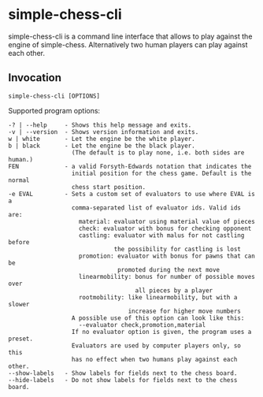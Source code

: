 # simple-chess-cli

simple-chess-cli is a command line interface that allows to play against the
engine of simple-chess. Alternatively two human players can play against each
other.

## Invocation

    simple-chess-cli [OPTIONS]

Supported program options:

    -? | --help     - Shows this help message and exits.
    -v | --version  - Shows version information and exits.
    w | white       - Let the engine be the white player.
    b | black       - Let the engine be the black player.
                      (The default is to play none, i.e. both sides are human.)
    FEN             - a valid Forsyth-Edwards notation that indicates the
                      initial position for the chess game. Default is the normal
                      chess start position.
    -e EVAL         - Sets a custom set of evaluators to use where EVAL is a
                      comma-separated list of evaluator ids. Valid ids are:
                        material: evaluator using material value of pieces
                        check: evaluator with bonus for checking opponent
                        castling: evaluator with malus for not castling before
                                  the possibility for castling is lost
                        promotion: evaluator with bonus for pawns that can be
                                   promoted during the next move
                        linearmobility: bonus for number of possible moves over
                                        all pieces by a player
                        rootmobility: like linearmobility, but with a slower
                                      increase for higher move numbers
                      A possible use of this option can look like this:
                        --evaluator check,promotion,material
                      If no evaluator option is given, the program uses a preset.
                      Evaluators are used by computer players only, so this
                      has no effect when two humans play against each other.
    --show-labels   - Show labels for fields next to the chess board.
    --hide-labels   - Do not show labels for fields next to the chess board.
